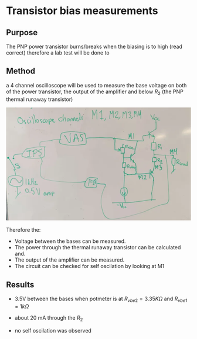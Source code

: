 # Transistor bias measurements

## Purpose

The PNP power transistor burns/breaks when the biasing is to high (read correct)
therefore a lab test will be done to  

## Method
a 4 channel oscilloscope will be used to measure the base voltage on both of the power transistor, the output of the amplifier and below $R_{2}$ (the PNP thermal runaway transistor)

![Billede af kredsløb Niclas](images/img5050.png)


Therefore the:
- Voltage between the bases can be measured.
- The power through the thermal runaway transistor can be calculated and.
- The output of the amplifier can be measured.
- The circuit can be checked for self oscilation by looking at M1

## Results

- 3.5V between the bases when potmeter is at  $R_{vbe2}=3.35K\Omega$ and $R_{vbe1}=1k\Omega$
- about 20 mA through the $R_{2}$

- no self oscilation was observed



